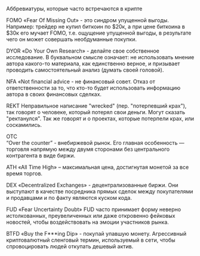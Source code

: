 Аббревиатуры, которые часто встречаются в крипте

FOMO
«Fear Of Missing Out» - это синдром упущенной выгоды. Например: трейдер не купил биткоин по $20к, а при цене биткоина в $30к его мучает FOMO, т.е. ощущение упущенной выгоды, в результате чего он может совершать необдуманные покупки.

DYOR
«Do Your Own Research» - делайте свое собственное исследование. В буквальном смысле означает: не использовать мнение автора какого-то материала, как единственно верное, и призывает проводить самостоятельный анализ (думать своей головой).

NFA
«Not financial advice - не финансовый совет. Отказ от ответственности за то, что кто-то будет использовать информацию автора в своих финансовых сделках.

REKT
Неправильное написание "wrecked" (пер. "потерпевший крах"), так говорят о человеке, который потерял свои деньги. Могут сказать "ректанулся". Так же говорят и о проектах, которые потерпели крах, или соскамились.

ОТС   
“Over the counter” - внебиржевой рынок. Его главная особенность — торговля напрямую между двумя сторонами без центрального контрагента в виде биржи.

ATH 
«All Time High» – максимальная цена, достигнутая монетой за все время торгов.

DEX
«Decentralized Exchanges» - децентрализованные биржи. Они выступают в качестве посредника прямых сделок между покупателями и продавцами и по факту являются куском кода.

FUD
«Fear Uncertainty Doubt» FUD часто принимает форму неверно истолкованных, преувеличенных или даже откровенно фейковых новостей, чтобы воздействовать на эмоции участников рынка.

BTFD
«Buy the F***ing Dip» - покупай упавшую монету. Агрессивный криптовалютный сленговый термин, используемый в сети, чтобы спровоцировать людей откупать дешевый актив.
